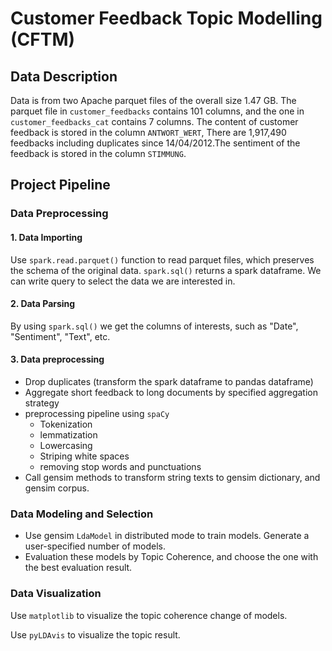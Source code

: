 # Customer Feedback Topic Modelling (CFTM)

## Data Description

Data is from two Apache parquet files of the overall size 1.47 GB.  The parquet file in `customer_feedbacks` contains 101 columns, and the one in `customer_feedbacks_cat` contains 7 columns. The content of customer feedback is stored in the column `ANTWORT_WERT`, There are 1,917,490 feedbacks including duplicates since 14/04/2012.The sentiment of the feedback is stored in the column `STIMMUNG`.

## Project Pipeline

### Data Preprocessing

#### 1. Data Importing

Use `spark.read.parquet()` function to read parquet files, which preserves the schema of the original data. `spark.sql()` returns a spark dataframe. We can write query to select the data we are interested in.

#### 2. Data Parsing

By using `spark.sql()` we get the columns of interests, such as "Date", "Sentiment", "Text", etc.

#### 3. Data preprocessing

* Drop duplicates (transform the spark dataframe to pandas dataframe)
* Aggregate short feedback to long documents by specified aggregation strategy
* preprocessing pipeline using `spaCy`
  * Tokenization
  * lemmatization
  * Lowercasing
  * Striping white spaces
  * removing stop words and punctuations
* Call gensim methods to transform string texts to gensim dictionary, and gensim corpus. 

### Data Modeling and Selection

* Use gensim `LdaModel` in distributed mode to train models. Generate a user-specified number of models. 
* Evaluation these models by Topic Coherence, and choose the one with the best evaluation result.

### Data Visualization

Use `matplotlib` to visualize the topic coherence change of models.

Use `pyLDAvis` to visualize the topic result.

